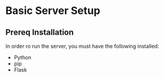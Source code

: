 # Basic Server Setup
## Prereq Installation
In order ro run the server, you must have the following installed:
* Python
* pip
* Flask 
